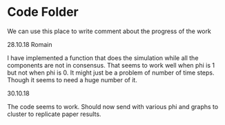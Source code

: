 # Code Folder 

We can use this place to write comment about the progress of the work 

28.10.18 Romain 

I have implemented a function that does the simulation while all the components are not in consensus.
That seems to work well when phi is 1 but not when phi is 0. It might just be a problem of number of time steps. Though it seems to need a huge number of it.

30.10.18

The code seems to work. Should now send with various phi and graphs to cluster to replicate paper results.
